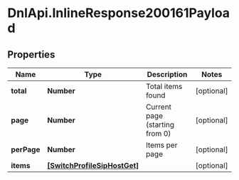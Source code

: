 # DnlApi.InlineResponse200161Payload

## Properties
Name | Type | Description | Notes
------------ | ------------- | ------------- | -------------
**total** | **Number** | Total items found | [optional] 
**page** | **Number** | Current page (starting from 0) | [optional] 
**perPage** | **Number** | Items per page | [optional] 
**items** | [**[SwitchProfileSipHostGet]**](SwitchProfileSipHostGet.md) |  | [optional] 



